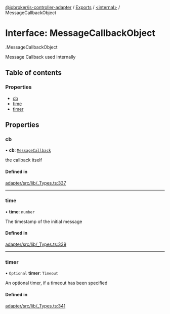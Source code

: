[@iobroker/js-controller-adapter](../README.md) / [Exports](../modules.md) / [<internal\>](../modules/internal_.md) / MessageCallbackObject

# Interface: MessageCallbackObject

[<internal>](../modules/internal_.md).MessageCallbackObject

Message Callback used internally

## Table of contents

### Properties

- [cb](internal_.MessageCallbackObject.md#cb)
- [time](internal_.MessageCallbackObject.md#time)
- [timer](internal_.MessageCallbackObject.md#timer)

## Properties

### cb

• **cb**: [`MessageCallback`](../modules/internal_.md#messagecallback)

the callback itself

#### Defined in

[adapter/src/lib/_Types.ts:337](https://github.com/ioBroker/ioBroker.js-controller/blob/82d63f20/packages/adapter/src/lib/_Types.ts#L337)

___

### time

• **time**: `number`

The timestamp of the initial message

#### Defined in

[adapter/src/lib/_Types.ts:339](https://github.com/ioBroker/ioBroker.js-controller/blob/82d63f20/packages/adapter/src/lib/_Types.ts#L339)

___

### timer

• `Optional` **timer**: `Timeout`

An optional timer, if a timeout has been specified

#### Defined in

[adapter/src/lib/_Types.ts:341](https://github.com/ioBroker/ioBroker.js-controller/blob/82d63f20/packages/adapter/src/lib/_Types.ts#L341)
